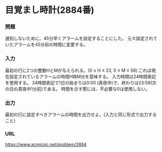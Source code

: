 # 目覚まし時計\(2884番\)

### 問題

遅刻しないために、45分早くアラームを設定することにした。
元々設定されていたアラームを45分前の時間に変更する。
     

### 入力

最初の行に2つの整数HとMが与えられる。\(0 ≤ H ≤ 23, 0 ≤ M ≤ 59\) これは現在設定されているアラームの時間H時M分を意味する。
入力時間は24時間表記を使用する。
24時間表記で1日の始まりは0:00 \(真夜中\)で、終わりは23:59\(次の日の真夜中1分前\)である。
時間を示す際には、不必要な0は使用しない。


### 出力

最初の行に設定すべきアラームの時間を出力せよ。\(入力と同じ形式で出力すること\)


### URL

https://www.acmicpc.net/problem/2884